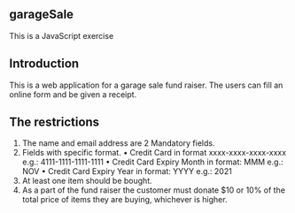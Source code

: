 ## garageSale
This is a JavaScript exercise

## Introduction
This is a web application for a garage sale fund raiser. 
The users can fill an online form and be given a receipt.

## The restrictions
1. The name and email address are 2 Mandatory fields.
2. Fields with specific format.
• Credit Card in format xxxx-xxxx-xxxx-xxxx e.g.: 4111-1111-1111-1111
• Credit Card Expiry Month in format: MMM e.g.: NOV
• Credit Card Expiry Year in format: YYYY e.g.: 2021
3. At least one item should be bought.
4. As a part of the fund raiser the customer must donate $10 or 10% of the total price of items they are buying, whichever is higher.
